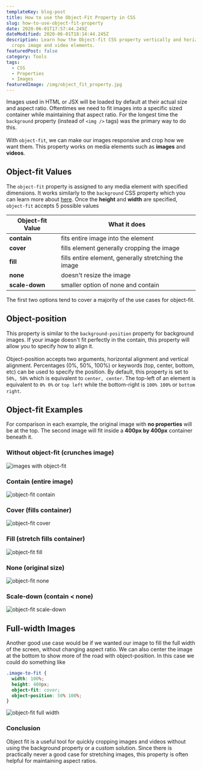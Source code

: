 ```yaml
---
templateKey: blog-post
title: How to use the Object-Fit Property in CSS
slug: how-to-use-object-fit-property
date: 2020-06-01T17:57:44.249Z
dateModified: 2020-06-01T18:14:44.245Z
description: Learn how the Object-fit CSS property vertically and horizontally
  crops image and video elements.
featuredPost: false
category: Tools
tags:
  - CSS
  - Properties
  - Images
featuredImage: /img/object_fit_property.jpg
---
```

Images used in HTML or JSX will be loaded by default at their actual size and aspect
ratio. Oftentimes we need to fit images into a specific sized container while maintaining
that aspect ratio. For the longest time the `background` property (instead of `<img />`
tags) was the primary way to do this.  
&nbsp;  
With `object-fit`, we can make our images responsive and crop how we want them. This
property works on media elements such as **images** and **videos**.

## Object-fit Values

The `object-fit` property is assigned to any media element with specified dimensions. It
works similarly to the `background` CSS property which you can learn more about
[here](https://www.code-boost.com/background-images/). Once the **height** and **width**
are specified, `object-fit` accepts 5 possible values

| Object-fit Value | What it does                                         |
| ---------------- | ---------------------------------------------------- |
| **contain**      | fits entire image into the element                   |
| **cover**        | fills element generally cropping the image           |
| **fill**         | fills entire element, generally stretching the image |
| **none**         | doesn't resize the image                             |
| **scale-down**   | smaller option of none and contain                   |

The first two options tend to cover a majority of the use cases for object-fit.

## Object-position

This property is similar to the `background-position` property for background images. If
your image doesn't fit perfectly in the contain, this property will allow you to specify
how to align it.  
&nbsp;  
Object-position accepts two arguments, horizontal alignment and vertical alignment.
Percentages (0%, 50%, 100%) or keywords (top, center, bottom, etc) can be used to specify
the position. By default, this property is set to `50%, 50%` which is equivalent to
`center, center`. The top-left of an element is equivalent to `0% 0%` or `top left` while
the bottom-right is `100% 100%` or `bottom right`.

## Object-fit Examples

For comparison in each example, the original image with **no properties** will be at the
top. The second image will fit inside a **400px by 400px** container beneath it.

### Without object-fit (crunches image)

![images with object-fit](/img/object-fit1.jpg)

### Contain (entire image)

![object-fit contain](/img/object-fit2.jpg)

### Cover (fills container)

![object-fit cover](/img/object-fit3.jpg)

### Fill (stretch fills container)

![object-fit fill](/img/object-fit4.jpg)

### None (original size)

![object-fit none](/img/object-fit5.jpg)

### Scale-down (contain < none)

![object-fit scale-down](/img/object-fit6.jpg)

## Full-width Images

Another good use case would be if we wanted our image to fill the full width of the
screen, without changing aspect ratio. We can also center the image at the bottom to show
more of the road with object-position. In this case we could do something like

```css
.image-to-fit {
  width: 100%;
  height: 400px;
  object-fit: cover;
  object-position: 50% 100%;
}
```

![object-fit full width](/img/object-fit7.jpg)

### Conclusion

Object fit is a useful tool for quickly cropping images and videos without using the
background property or a custom solution. Since there is practically never a good case for
stretching images, this property is often helpful for maintaining aspect ratios.
